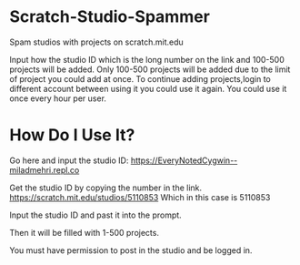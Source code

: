 # Scratch-Studio-Spammer
Spam studios with projects on scratch.mit.edu


Input how the studio ID which is the long number on the link and 100-500 projects will be added. Only 100-500 projects will be added due to the limit of project you could add at once.
To continue adding projects,login to different account between using it you could use it again.
You could use it once every hour per user.


# How Do I Use It?

Go here and input the studio ID:
https://EveryNotedCygwin--miladmehri.repl.co

Get the studio ID by copying the number in the link.
https://scratch.mit.edu/studios/5110853
Which in this case is 5110853

Input the studio ID and past it into the prompt.

Then it will be filled with 1-500 projects.


You must have permission to post in the studio and be logged in.
